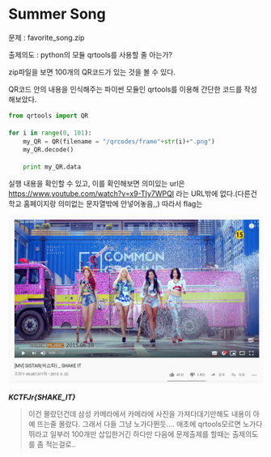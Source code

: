 # Summer Song





문제 : favorite_song.zip

출제의도 : python의 모듈 qrtools를 사용할 줄 아는가?



zip파일을 보면 100개의 QR코드가 있는 것을 볼 수 있다. 



QR코드 안의 내용을 인식해주는 파이썬 모듈인 qrtools를 이용해 간단한 코드를 작성해보았다.



```python
from qrtools import QR

for i in range(0, 101):
    my_QR = QR(filename = "/qrcodes/frame"+str(i)+".png")
    my_QR.decode()
    
    print my_QR.data
```



실행 내용을 확인할 수 있고, 이를 확인해보면 의미있는 url은 https://www.youtube.com/watch?v=x9-TIy7WPQI 라는 URL밖에 없다.(다른건 학교 홈페이지랑 의미없는 문자열밖에 안넣어놓음,,) 따라서 flag는


![shake_it](./shake_it.png)


***KCTFJr{SHAKE_IT}***



> 이건 몰랐던건데 삼성 카메라에서 카메라에 사진을 가져다대기만해도 내용이 아예 뜨는줄 몰랐다. 그래서 다들 그냥 노가다뛴듯.... 애초에 qrtools모르면 노가다뛰라고 일부러 100개만 삽입한거긴 하다만 다음에 문제출제를 할때는 출제의도를 좀 적는걸로..
